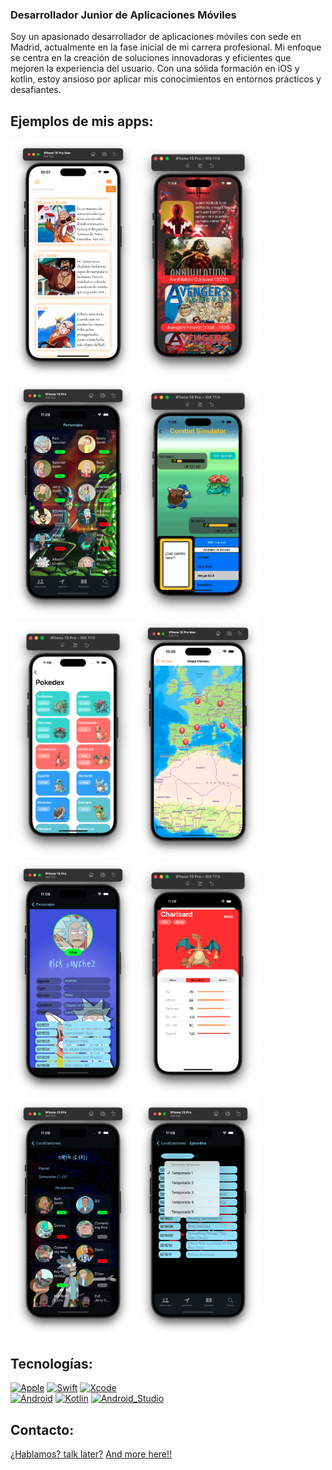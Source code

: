 ### Desarrollador Junior de Aplicaciones Móviles 

Soy un apasionado desarrollador de aplicaciones móviles con sede en Madrid, actualmente en la fase inicial de mi carrera profesional. Mi enfoque se centra en la creación de soluciones innovadoras y eficientes que mejoren la experiencia del usuario. Con una sólida formación en iOS y kotlin, estoy ansioso por aplicar mis conocimientos en entornos prácticos y desafiantes.

## Ejemplos de mis apps:

<img src="https://github.com/Pablomarke/GitImages/blob/main/GITNEWS/db1.png" width="200" /><img src="https://github.com/Pablomarke/GitImages/blob/main/GITNEWS/marvel2.png" width="200" /><img src="https://github.com/Pablomarke/GitImages/blob/main/GITNEWS/rym1.png" width="200" /><img src="https://github.com/Pablomarke/GitImages/blob/main/GITNEWS/pokemon3.png" width="200" /><img src="https://github.com/Pablomarke/GitImages/blob/main/GITNEWS/pokemon1.png" width="200" /><img src="https://github.com/Pablomarke/GitImages/blob/main/GITNEWS/map.png" width="200" /><img src="https://github.com/Pablomarke/GitImages/blob/main/GITNEWS/rym2.png" width="200" /><img src="https://github.com/Pablomarke/GitImages/blob/main/GITNEWS/pokemon2.png" width="200" /><img src="https://github.com/Pablomarke/GitImages/blob/main/GITNEWS/rym3.png" width="200" /><img src="https://github.com/Pablomarke/GitImages/blob/main/GITNEWS/rym4.png" width="200" />

## Tecnologías:
[![Apple](https://img.shields.io/badge/iOS-999999?style=for-the-badge&logo=apple&logoColor=white&labelColor=101010)]()
[![Swift](https://img.shields.io/badge/Swift-FA7343?style=for-the-badge&logo=swift&logoColor=white&labelColor=101010)]()
[![Xcode](https://img.shields.io/badge/Xcode-1575F9?style=for-the-badge&logo=xcode&logoColor=white&labelColor=101010)]()
</br>
[![Android](https://img.shields.io/badge/Android-3DDC84?style=for-the-badge&logo=android&logoColor=white&labelColor=101010)]()
[![Kotlin](https://img.shields.io/badge/Kotlin-0095D5?style=for-the-badge&logo=kotlin&logoColor=white&labelColor=101010)]()
[![Android_Studio](https://img.shields.io/badge/Android_Studio-3DDC84?style=for-the-badge&logo=android-studio&logoColor=white&labelColor=101010)]()

## Contacto:
[¿Hablamos? talk later?](https://www.linkedin.com/in/developmarke/)
[And more here!!](https://github.com/Pablomarke?tab=repositories)
